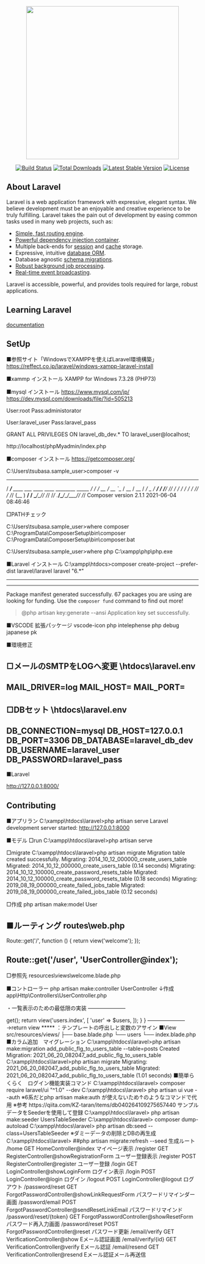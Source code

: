 <p align="center"><a href="https://laravel.com" target="_blank"><img src="https://raw.githubusercontent.com/laravel/art/master/logo-lockup/5%20SVG/2%20CMYK/1%20Full%20Color/laravel-logolockup-cmyk-red.svg" width="400"></a></p>

<p align="center">
<a href="https://travis-ci.org/laravel/framework"><img src="https://travis-ci.org/laravel/framework.svg" alt="Build Status"></a>
<a href="https://packagist.org/packages/laravel/framework"><img src="https://poser.pugx.org/laravel/framework/d/total.svg" alt="Total Downloads"></a>
<a href="https://packagist.org/packages/laravel/framework"><img src="https://poser.pugx.org/laravel/framework/v/stable.svg" alt="Latest Stable Version"></a>
<a href="https://packagist.org/packages/laravel/framework"><img src="https://poser.pugx.org/laravel/framework/license.svg" alt="License"></a>
</p>

## About Laravel

Laravel is a web application framework with expressive, elegant syntax. We believe development must be an enjoyable and creative experience to be truly fulfilling. Laravel takes the pain out of development by easing common tasks used in many web projects, such as:

- [Simple, fast routing engine](https://laravel.com/docs/routing).
- [Powerful dependency injection container](https://laravel.com/docs/container).
- Multiple back-ends for [session](https://laravel.com/docs/session) and [cache](https://laravel.com/docs/cache) storage.
- Expressive, intuitive [database ORM](https://laravel.com/docs/eloquent).
- Database agnostic [schema migrations](https://laravel.com/docs/migrations).
- [Robust background job processing](https://laravel.com/docs/queues).
- [Real-time event broadcasting](https://laravel.com/docs/broadcasting).

Laravel is accessible, powerful, and provides tools required for large, robust applications.

## Learning Laravel

[documentation](https://laravel.com/docs) 

## SetUp

■参照サイト「WindowsでXAMPPを使えばLaravel環境構築」
https://reffect.co.jp/laravel/windows-xampp-laravel-install

■xammp インストール
XAMPP for Windows 7.3.28 (PHP73)

■mysql インストール
https://www.mysql.com/jp/
https://dev.mysql.com/downloads/file/?id=505213

User:root
Pass:administorator

User:laravel_user
Pass:laravel_pass

GRANT ALL PRIVILEGES ON laravel_db_dev.* TO laravel_user@localhost;

http://localhost/phpMyadmin/index.php

■composer インストール
https://getcomposer.org/

C:\Users\tsubasa.sample_user>composer -v
   ______
  / ____/___  ____ ___  ____  ____  ________  _____
 / /   / __ \/ __ `__ \/ __ \/ __ \/ ___/ _ \/ ___/
/ /___/ /_/ / / / / / / /_/ / /_/ (__  )  __/ /
\____/\____/_/ /_/ /_/ .___/\____/____/\___/_/
                    /_/
Composer version 2.1.1 2021-06-04 08:46:46

□PATHチェック

C:\Users\tsubasa.sample_user>where composer
C:\ProgramData\ComposerSetup\bin\composer
C:\ProgramData\ComposerSetup\bin\composer.bat

C:\Users\tsubasa.sample_user>where php
C:\xampp\php\php.exe

■Laravel インストール
C:\xampp\htdocs>composer create-project --prefer-dist laravel/laravel laravel "6.*"

***
******
Package manifest generated successfully.
67 packages you are using are looking for funding.
Use the `composer fund` command to find out more!
> @php artisan key:generate --ansi
Application key set successfully.

■VSCODE 拡張パッケージ
vscode-icon
php intelephense
php debug
japanese pk


■環境修正

□メールのSMTPをLOGへ変更
\htdocs\laravel\.env
-----------------------
MAIL_DRIVER=log
MAIL_HOST=
MAIL_PORT=
-----------------------

□DBセット
\htdocs\laravel\.env
-----------------------
DB_CONNECTION=mysql
DB_HOST=127.0.0.1
DB_PORT=3306
DB_DATABASE=laravel_db_dev
DB_USERNAME=laravel_user
DB_PASSWORD=laravel_pass
-----------------------

■Laravel 

http://127.0.0.1:8000/


## Contributing

■アプリラン
C:\xampp\htdocs\laravel>php artisan serve
Laravel development server started: http://127.0.0.1:8000

■モデル
□run
C:\xampp\htdocs\laravel>php artisan serve

□migrate
C:\xampp\htdocs\laravel>php artisan migrate
Migration table created successfully.
Migrating: 2014_10_12_000000_create_users_table
Migrated:  2014_10_12_000000_create_users_table (0.14 seconds)
Migrating: 2014_10_12_100000_create_password_resets_table
Migrated:  2014_10_12_100000_create_password_resets_table (0.18 seconds)
Migrating: 2019_08_19_000000_create_failed_jobs_table
Migrated:  2019_08_19_000000_create_failed_jobs_table (0.12 seconds)

□作成
php artisan make:model User

■ルーティング
routes\web.php
-----
Route::get('/', function () {
    return view('welcome');
});

Route::get('/user', 'UserController@index');
-----

□参照先
resources\views\welcome.blade.php


■コントローラー
php artisan make:controller UserController
↓作成
app\Http\Controllers\UserController.php

・一覧表示のための最低限の実装
―――――――
<?php

namespace App\Http\Controllers;

use App\User;
use Illuminate\Http\Request;

class UserController extends Controller
{
    public function index(Request $request){
        $users = User::orderBy('created_at', 'desc')->get();
  
        return view('users.index', [
          'user' => $users,
        ]);
      }
}

―――――――

→return view ***** ：テンプレートの呼出しと変数のアサイン


■View

src/resources/views/
├── base.blade.php
└── users
    └── index.blade.php 


■カラム追加　マイグレーション
C:\xampp\htdocs\laravel>php artisan make:migration add_public_flg_to_users_table --table=posts
Created Migration: 2021_06_20_082047_add_public_flg_to_users_table

C:\xampp\htdocs\laravel>php artisan migrate
Migrating: 2021_06_20_082047_add_public_flg_to_users_table
Migrated:  2021_06_20_082047_add_public_flg_to_users_table (1.01 seconds)



■簡単らくらく　ログイン機能実装コマンド
C:\xampp\htdocs\laravel> composer require laravel/ui "^1.0" --dev
C:\xampp\htdocs\laravel> php artisan ui vue --auth

※6系だとphp artisan make:auth が使えないため↑のようなコマンドで代用
※参考
https://qiita.com/KZ-taran/items/db040264109275657440

サンプルデータをSeederを使用して登録

C:\xampp\htdocs\laravel> php artisan make:seeder UsersTableSeeder
C:\xampp\htdocs\laravel> composer dump-autoload
C:\xampp\htdocs\laravel> php artisan db:seed --class=UsersTableSeeder
※ダミーデータの削除とDBの再生成
C:\xampp\htdocs\laravel> ##php artisan migrate:refresh --seed

生成ルート
/home					GET		HomeController@index							マイページ表示
/register				GET		RegisterController@showRegistrationForm			ユーザー登録表示
/register				POST	RegisterController@register						ユーザー登録
/login					GET		LoginController@showLoginForm					ログイン表示
/login					POST	LoginController@login							ログイン
/logout					POST	LoginController@logout							ログアウト
/password/reset			GET		ForgotPasswordController@showLinkRequestForm	パスワードリマインダー画面
/password/email			POST	ForgotPasswordController@sendResetLinkEmail		パスワードリマインド
/password/reset/{token}	GET		ForgotPasswordController@showResetForm			パスワード再入力画面
/password/reset			POST	ForgotPasswordController@reset					パスワード更新
/email/verify			GET		VerificationController@show						Eメール認証画面
/email/verify/{id}		GET		VerificationController@verify					Eメール認証
/email/resend			GET		VerificationController@resend					Eメール認証メール再送信
